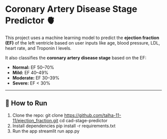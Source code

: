 # Coronary Artery Disease Stage Predictor 🫀

This project uses a machine learning model to predict the **ejection fraction (EF)** of the left ventricle based on user inputs like age, blood pressure, LDL, heart rate, and Troponin I levels.

It also classifies the **coronary artery disease stage** based on the EF:

- **Normal:** EF 50–70%
- **Mild:** EF 40–49%
- **Moderate:** EF 30–39%
- **Severe:** EF < 30%

---

## 🚀 How to Run

1. Clone the repo:
git clone https://github.com/talha-11-11/ejection_fraction.git
cd cad-stage-predictor
2. Install dependencies
pip install -r requirements.txt
3. Run the app
streamlit run app.py
